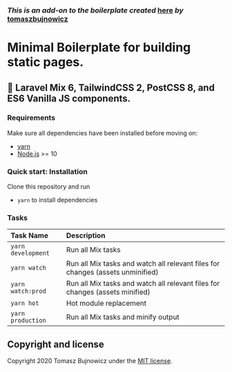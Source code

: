 ### *This is an add-on to the boilerplate created* [here](https://github.com/tomaszbujnowicz/laravel-mix-tailwindcss-purgecss/blob/master/package.json) *by* [tomaszbujnowicz](https://github.com/tomaszbujnowicz)

# Minimal Boilerplate for building static pages.

## 🚀 Laravel Mix 6, TailwindCSS 2, PostCSS 8, and ES6 Vanilla JS components.

### Requirements
Make sure all dependencies have been installed before moving on:

* [yarn](https://yarnpkg.com/lang/en/)
* [Node.js](https://nodejs.org/en/download/) >= 10

### Quick start: Installation
Clone this repository and run
- `yarn` to install dependencies

### Tasks
| Task Name | Description
| :------------- | :------------- |
| `yarn development` | Run all Mix tasks
| `yarn watch` | Run all Mix tasks and watch all relevant files for changes (assets unminified)
| `yarn watch:prod` | Run all Mix tasks and watch all relevant files for changes (assets minified)
| `yarn hot` | Hot module replacement
| `yarn production` | Run all Mix tasks and minify output

## Copyright and license
Copyright 2020 Tomasz Bujnowicz under the [MIT license](http://opensource.org/licenses/MIT).
